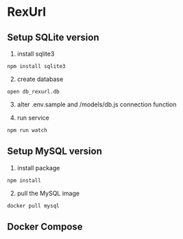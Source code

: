 # RexUrl

## Setup SQLite version
1. install sqlite3
```
npm install sqlite3
```
2. create database
```
open db_rexurl.db
```
3. alter .env.sample and /models/db.js connection function

4. run service
```
npm run watch
```

## Setup MySQL version
1. install package
```
npm install
```
2. pull the MySQL image
```
docker pull mysql
```


## Docker Compose

